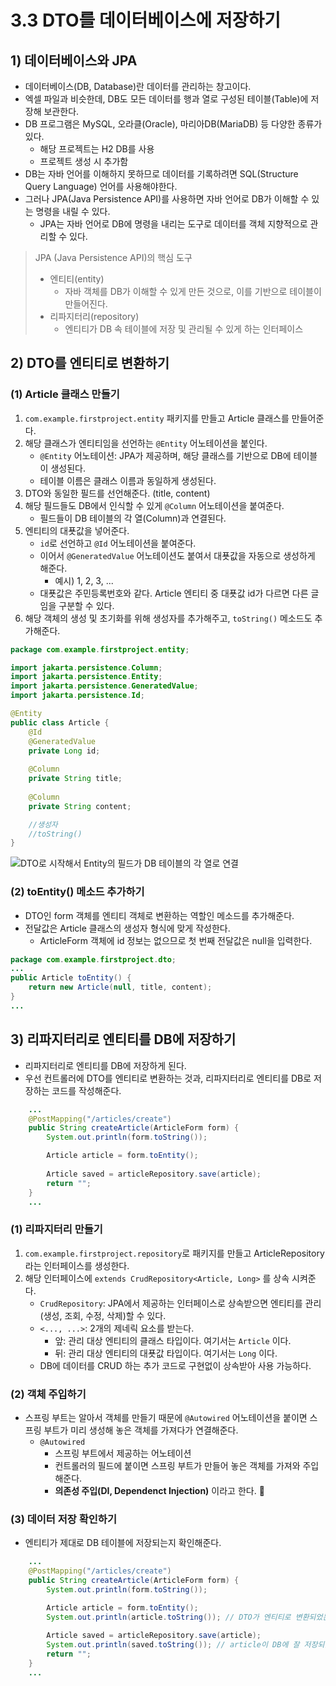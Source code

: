 # 3.3 DTO를 데이터베이스에 저장하기
## 1) 데이터베이스와 JPA
- 데이터베이스(DB, Database)란 데이터를 관리하는 창고이다.
- 엑셀 파일과 비슷한데, DB도 모든 데이터를 행과 열로 구성된 테이블(Table)에 저장해 보관한다.
- DB 프로그램은 MySQL, 오라클(Oracle), 마리아DB(MariaDB) 등 다양한 종류가 있다.
	- 해당 프로젝트는 H2 DB를 사용
	- 프로젝트 생성 시 추가함
- DB는 자바 언어를 이해하지 못하므로 데이터를 기록하려면 SQL(Structure Query Language) 언어를 사용해야한다.
- 그러나 JPA(Java Persistence API)를 사용하면 자바 언어로 DB가 이해할 수 있는 명령을 내릴 수 있다.
	- JPA는 자바 언어로 DB에 명령을 내리는 도구로 데이터를 객체 지향적으로 관리할 수 있다.

> JPA (Java Persistence API)의 핵심 도구
> - 엔티티(entity)
> 	- 자바 객체를 DB가 이해할 수 있게 만든 것으로, 이를 기반으로 테이블이 만들어진다.
> - 리파지터리(repository)
> 	- 엔티티가 DB 속 테이블에 저장 및 관리될 수 있게 하는 인터페이스

## 2) DTO를 엔티티로 변환하기
### (1) Article 클래스 만들기
1. `com.example.firstproject.entity` 패키지를 만들고 Article 클래스를 만들어준다.
2. 해당 클래스가 엔티티임을 선언하는 `@Entity` 어노테이션을 붙인다.
	- `@Entity` 어노테이션: JPA가 제공하며, 해당 클래스를 기반으로 DB에 테이블이 생성된다.
	- 테이블 이름은 클래스 이름과 동일하게 생성된다.
3. DTO와 동일한 필드를 선언해준다. (title, content)
4. 해당 필드들도 DB에서 인식할 수 있게 `@Column` 어노테이션을 붙여준다.
	- 필드들이 DB 테이블의 각 열(Column)과 연결된다.
5. 엔티티의 대푯값을 넣어준다.
	- `id`로 선언하고 `@Id` 어노테이션을 붙여준다.
	- 이어서 `@GeneratedValue` 어노테이션도 붙여서 대푯값을 자동으로 생성하게 해준다.
		- 예시) 1, 2, 3, ...
	- 대푯값은 주민등록번호와 같다. Article 엔티티 중 대푯값 id가 다르면 다른 글임을 구분할 수 있다.
6. 해당 객체의 생성 및 초기화를 위해 생성자를 추가해주고, `toString()` 메소드도 추가해준다.

```java
package com.example.firstproject.entity;

import jakarta.persistence.Column;
import jakarta.persistence.Entity;
import jakarta.persistence.GeneratedValue;
import jakarta.persistence.Id;

@Entity
public class Article {
    @Id
    @GeneratedValue
    private Long id;
    
    @Column
    private String title;
    
    @Column
    private String content;

	//생성자
	//toString()
}
```

![DTO로 시작해서 Entity의 필드가 DB 테이블의 각 열로 연결](/media/Spring%20Boot/책/코딩%20자율학습%20스프링부트3%20자바%20백엔드%20개발%20입문/Part%202.%20게시판%20CRUD%20만들기/3.%20게시판%20만들고%20새%20글%20작성하기%20-%20Create/DTO로%20시작해서%20Entity의%20필드가%20DB%20테이블의%20각%20열로%20연결.svg)

### (2) toEntity() 메소드 추가하기
- DTO인 form 객체를 엔티티 객체로 변환하는 역할인 메소드를 추가해준다.
- 전달값은 Article 클래스의 생성자 형식에 맞게 작성한다.
	- ArticleForm 객체에 id 정보는 없으므로 첫 번째 전달값은 null을 입력한다.

```java
package com.example.firstproject.dto;
...
public Article toEntity() {
    return new Article(null, title, content);
}
...
```

## 3) 리파지터리로 엔티티를 DB에 저장하기
- 리파지터리로 엔티티를 DB에 저장하게 된다.
- 우선 컨트롤러에 DTO를 엔티티로 변환하는 것과, 리파지터리로 엔티티를 DB로 저장하는 코드를 작성해준다.

```java
	...
    @PostMapping("/articles/create")
    public String createArticle(ArticleForm form) {
        System.out.println(form.toString());

        Article article = form.toEntity();
        
        Article saved = articleRepository.save(article);
        return "";
    }
    ...
```

### (1) 리파지터리 만들기
1. `com.example.firstproject.repository`로 패키지를 만들고 ArticleRepository 라는 인터페이스를 생성한다.
2. 해당 인터페이스에 `extends CrudRepository<Article, Long>` 를 상속 시켜준다.
	- `CrudRepository`: JPA에서 제공하는 인터페이스로 상속받으면 엔티티를 관리(생성, 조회, 수정, 삭제)할 수 있다.
	- `<..., ...>`: 2개의 제네릭 요소를 받는다.
		- 앞: 관리 대상 엔티티의 클래스 타입이다. 여기서는 `Article` 이다.
		- 뒤: 관리 대상 엔티티의 대푯값 타입이다. 여기서는 `Long` 이다.
	- DB에 데이터를 CRUD 하는 추가 코드로 구현없이 상속받아 사용 가능하다.

### (2) 객체 주입하기
- 스프링 부트는 알아서 객체를 만들기 때문에 `@Autowired` 어노테이션을 붙이면 스프링 부트가 미리 생성해 놓은 객체를 가져다가 연결해준다.
	- `@Autowired`
		- 스프링 부트에서 제공하는 어노테이션
		- 컨트롤러의 필드에 붙이면 스프링 부트가 만들어 놓은 객체를 가져와 주입해준다.
		- **의존성 주입(DI, Dependenct Injection)** 이라고 한다.

### (3) 데이터 저장 확인하기
- 엔티티가 제대로 DB 테이블에 저장되는지 확인해준다.

```java
	...
    @PostMapping("/articles/create")
    public String createArticle(ArticleForm form) {
        System.out.println(form.toString());

        Article article = form.toEntity();
        System.out.println(article.toString()); // DTO가 엔티티로 변환되었는지 확인
        
        Article saved = articleRepository.save(article);
        System.out.println(saved.toString()); // article이 DB에 잘 저장되었는지 확인
        return "";
    }
    ...
```